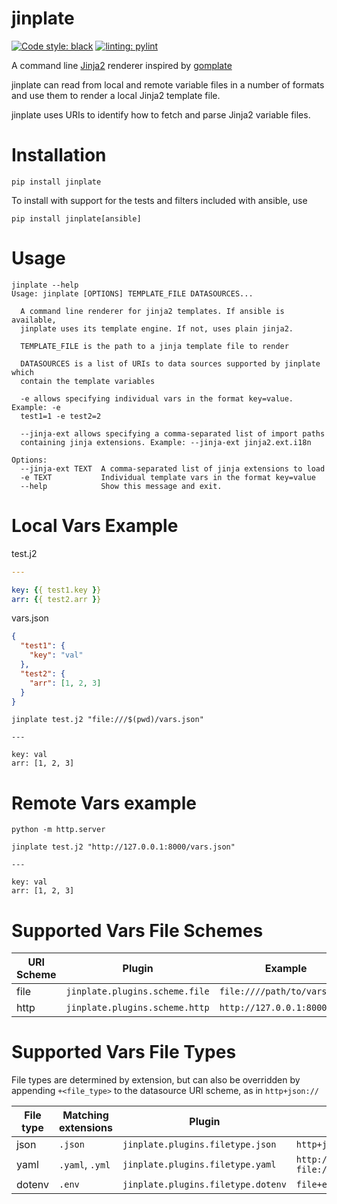 # jinplate

[![Code style: black](https://img.shields.io/badge/code%20style-black-000000.svg)](https://github.com/psf/black)
[![linting: pylint](https://img.shields.io/badge/linting-pylint-yellowgreen)](https://github.com/pylint-dev/pylint)

A command line [Jinja2](https://github.com/pallets/jinja) renderer inspired
by [gomplate](https://github.com/hairyhenderson/gomplate)

jinplate can read from local and remote variable files in a number of formats and use them
to render a local Jinja2 template file.

jinplate uses URIs to identify how to fetch and parse Jinja2 variable files.

# Installation
```
pip install jinplate
```

To install with support for the tests and filters included with ansible, use

```
pip install jinplate[ansible]
```

# Usage

```
jinplate --help
Usage: jinplate [OPTIONS] TEMPLATE_FILE DATASOURCES...

  A command line renderer for jinja2 templates. If ansible is available,
  jinplate uses its template engine. If not, uses plain jinja2.

  TEMPLATE_FILE is the path to a jinja template file to render

  DATASOURCES is a list of URIs to data sources supported by jinplate which
  contain the template variables

  -e allows specifying individual vars in the format key=value. Example: -e
  test1=1 -e test2=2

  --jinja-ext allows specifying a comma-separated list of import paths
  containing jinja extensions. Example: --jinja-ext jinja2.ext.i18n

Options:
  --jinja-ext TEXT  A comma-separated list of jinja extensions to load
  -e TEXT           Individual template vars in the format key=value
  --help            Show this message and exit.
```

# Local Vars Example

test.j2
```yaml
---

key: {{ test1.key }}
arr: {{ test2.arr }}
```

vars.json
```json
{
  "test1": {
    "key": "val"
  },
  "test2": {
    "arr": [1, 2, 3]
  }
}
```

```
jinplate test.j2 "file:///$(pwd)/vars.json"

---

key: val
arr: [1, 2, 3]
```

# Remote Vars example

```
python -m http.server
```

```
jinplate test.j2 "http://127.0.0.1:8000/vars.json"

---

key: val
arr: [1, 2, 3]
```


# Supported Vars File Schemes
| URI Scheme | Plugin                         | Example                             |
|------------|--------------------------------|-------------------------------------|
| file       | `jinplate.plugins.scheme.file` | `file:////path/to/vars.yaml`        |
| http       | `jinplate.plugins.scheme.http` | `http://127.0.0.1:8000/vars`        |


# Supported Vars File Types
File types are determined by extension, but can also be overridden by appending
`+<file_type>` to the datasource URI scheme, as in `http+json://`

| File type | Matching extensions | Plugin                             | Example                                                          |
|-----------|---------------------|------------------------------------|------------------------------------------------------------------|
| json      | `.json`             | `jinplate.plugins.filetype.json`   | `http+json://127.0.0.1:8000/vars`                                |
| yaml      | `.yaml`, `.yml`     | `jinplate.plugins.filetype.yaml`   | `http://127.0.0.1:8000/vars.yml`<br>`file:////path/to/vars.yaml` |
| dotenv    | `.env`              | `jinplate.plugins.filetype.dotenv` | `file+env:////path/to/vars`                                      |
